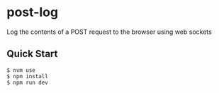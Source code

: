 # post-log

Log the contents of a POST request to the browser using web sockets

## Quick Start

    $ nvm use
    $ npm install
    $ npm run dev
